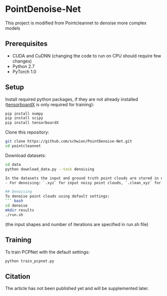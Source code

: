 # PointDenoise-Net
This project is modified from Pointcleannet to denoise more complex models
## Prerequisites
* CUDA and CuDNN (changing the code to run on CPU should require few changes)
* Python 2.7
* PyTorch 1.0

## Setup
Install required python packages, if they are not already installed ([tensorboardX](https://github.com/lanpa/tensorboard-pytorch) is only required for training):
``` bash
pip install numpy
pip install scipy
pip install tensorboardX
```
Clone this repository:
``` bash
git clone https://github.com/schwien/PointDenoise-Net.git
cd pointcleannet
```

Download datasets:
``` bash
cd data
python download_data.py --task denoising

In the datasets the input and ground truth point clouds are stored in different files with the same name but with different extensions.
- For denoising: `.xyz` for input noisy point clouds, `.clean_xyz` for the ground truth.

## Denoising
To denoise point clouds using default settings:
``` bash
cd denoise
mkdir results
./run.sh
```
(the input shapes and number of iterations are specified in run.sh file)

## Training
To train PCPNet with the default settings:
``` bash
python train_pcpnet.py
```
## Citation
The article has not been published yet and will be supplemented later.

